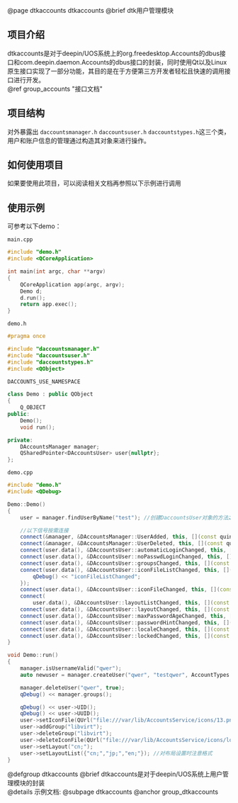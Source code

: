 @page dtkaccounts dtkaccounts
@brief dtk用户管理模块
## 项目介绍

dtkaccounts是对于deepin/UOS系统上的org.freedesktop.Accounts的dbus接口和com.deepin.daemon.Accounts的dbus接口的封装，同时使用Qt以及Linux原生接口实现了一部分功能，其目的是在于方便第三方开发者轻松且快速的调用接口进行开发。<br>
@ref group_accounts "接口文档"

## 项目结构

对外暴露出 `daccountsmanager.h` `daccountsuser.h` `daccountstypes.h`这三个类，用户和账户信息的管理通过构造其对象来进行操作。

## 如何使用项目

如果要使用此项目，可以阅读相关文档再参照以下示例进行调用

## 使用示例

可参考以下demo：

`main.cpp`

```cpp
#include "demo.h"
#include <QCoreApplication>

int main(int argc, char **argv)
{
    QCoreApplication app(argc, argv);
    Demo d;
    d.run();
    return app.exec();
}
```

`demo.h`

```cpp
#pragma once

#include "daccountsmanager.h"
#include "daccountsuser.h"
#include "daccountstypes.h"
#include <QObject>

DACCOUNTS_USE_NAMESPACE

class Demo : public QObject
{
    Q_OBJECT
public:
    Demo();
    void run();

private:
    DAccountsManager manager;
    QSharedPointer<DAccountsUser> user{nullptr};
};
```

`demo.cpp`

```cpp
#include "demo.h"
#include <QDebug>

Demo::Demo()
{
    user = manager.findUserByName("test"); //创建DaccountsUser对象的方法之一，剩下还有createUser和findUserById

    //以下信号按需连接
    connect(&manager, &DAccountsManager::UserAdded, this, [](const quint64 uid) { qDebug() << "new user add:" << uid; });
    connect(&manager, &DAccountsManager::UserDeleted, this, [](const quint64 uid) { qDebug() << "delete user:" << uid; });
    connect(user.data(), &DAccountsUser::automaticLoginChanged, this, [](const bool) { qDebug() << "automaticLoginChanged"; });
    connect(user.data(), &DAccountsUser::noPasswdLoginChanged, this, [](const bool) { qDebug() << "noPasswdLoginChanged"; });
    connect(user.data(), &DAccountsUser::groupsChanged, this, [](const QStringList &) { qDebug() << "groupsChanged"; });
    connect(user.data(), &DAccountsUser::iconFileListChanged, this, [](const QList<QByteArray> &) {
        qDebug() << "iconFileListChanged";
    });
    connect(user.data(), &DAccountsUser::iconFileChanged, this, [](const QUrl &) { qDebug() << "iconFileChanged"; });
    connect(
        user.data(), &DAccountsUser::layoutListChanged, this, [](const QList<QByteArray> &) { qDebug() << "layoutListChanged"; });
    connect(user.data(), &DAccountsUser::layoutChanged, this, [](const QByteArray &) { qDebug() << "layoutChanged"; });
    connect(user.data(), &DAccountsUser::maxPasswordAgeChanged, this, [](const qint32) { qDebug() << "maxPasswordAgeChanged"; });
    connect(user.data(), &DAccountsUser::passwordHintChanged, this, [](const QString &) { qDebug() << "passwordHintChanged"; });
    connect(user.data(), &DAccountsUser::localeChanged, this, [](const QByteArray &) { qDebug() << "localeChanged"; });
    connect(user.data(), &DAccountsUser::lockedChanged, this, [](const bool) { qDebug() << "lockedChanged"; });
}

void Demo::run()
{
    manager.isUsernameValid("qwer");
    auto newuser = manager.createUser("qwer", "testqwer", AccountTypes::Default);

    manager.deleteUser("qwer", true);
    qDebug() << manager.groups();

    qDebug() << user->UID();
    qDebug() << user->UUID();
    user->setIconFile(QUrl("file:///var/lib/AccountsService/icons/13.png")); //注意QUrl其中参数格式要统一
    user->addGroup("libvirt");
    user->deleteGroup("libvirt");
    user->deleteIconFile(QUrl("file:///var/lib/AccountsService/icons/local/qwer-dfgdsd31dfs"));
    user->setLayout("cn;");
    user->setLayoutList({"cn;","jp;","en;"}); //对布局设置时注意格式
}
```

@defgroup dtkaccounts
@brief dtkaccounts是对于deepin/UOS系统上用户管理模块的封装<br>
@details 示例文档:
@subpage dtkaccounts
@anchor group_dtkaccounts